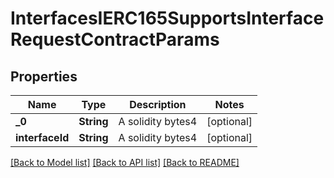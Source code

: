 # InterfacesIERC165SupportsInterfaceRequestContractParams

## Properties
Name | Type | Description | Notes
------------ | ------------- | ------------- | -------------
**_0** | **String** | A solidity bytes4 | [optional] 
**interfaceId** | **String** | A solidity bytes4 | [optional] 

[[Back to Model list]](../README.md#documentation-for-models) [[Back to API list]](../README.md#documentation-for-api-endpoints) [[Back to README]](../README.md)



